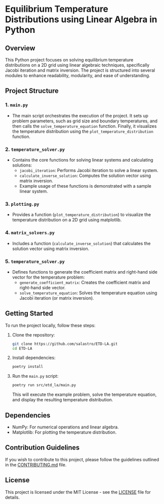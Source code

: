 # Equilibrium Temperature Distributions using Linear Algebra in Python

## Overview

This Python project focuses on solving equilibrium temperature distributions on a 2D grid using linear algebraic techniques, specifically Jacobi iteration and matrix inversion. The project is structured into several modules to enhance readability, modularity, and ease of understanding.

## Project Structure

### 1. `main.py`

- The main script orchestrates the execution of the project. It sets up problem parameters, such as grid size and boundary temperatures, and then calls the `solve_temperature_equation` function. Finally, it visualizes the temperature distribution using the `plot_temperature_distribution` function.

### 2. `temperature_solver.py`

- Contains the core functions for solving linear systems and calculating solutions:
  - `jacobi_iteration`: Performs Jacobi iteration to solve a linear system.
  - `calculate_inverse_solution`: Computes the solution vector using matrix inversion.
  - Example usage of these functions is demonstrated with a sample linear system.

### 3. `plotting.py`

- Provides a function (`plot_temperature_distribution`) to visualize the temperature distribution on a 2D grid using matplotlib.

### 4. `matrix_solvers.py`

- Includes a function (`calculate_inverse_solution`) that calculates the solution vector using matrix inversion.

### 5. `temperature_solver.py`

- Defines functions to generate the coefficient matrix and right-hand side vector for the temperature problem:
  - `generate_coefficient_matrix`: Creates the coefficient matrix and right-hand side vector.
  - `solve_temperature_equation`: Solves the temperature equation using Jacobi iteration (or matrix inversion).

## Getting Started

To run the project locally, follow these steps:

1. Clone the repository:

   ```bash
   git clone https://github.com/salastro/ETD-LA.git
   cd ETD-LA
   ```

2. Install dependencies:

   ```bash
   poetry install 
   ```

3. Run the `main.py` script:

   ```bash
   poetry run src/etd_la/main.py
   ```

   This will execute the example problem, solve the temperature equation, and display the resulting temperature distribution.

## Dependencies

- NumPy: For numerical operations and linear algebra.
- Matplotlib: For plotting the temperature distribution.

## Contribution Guidelines

If you wish to contribute to this project, please follow the guidelines outlined in the [CONTRIBUTING.md](CONTRIBUTING.md) file.

## License

This project is licensed under the MIT License - see the [LICENSE](LICENSE) file for details.

